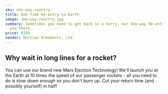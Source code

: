 ```yaml
---
sku: one-way-reentry
title: One Time Re-entry to Earth
image: one-way-reentry.jpg
summary: Sometimes you need to get back in a hurry, our One-way Re-entry might get
  you there.
price: 8320
vendor: Martian Armaments, Ltd
---
```


## Why wait in long lines for a rocket?

You can use our brand new Mars Ejection Technology! We'll launch you at the Earth at 10 times the speed of our passenger rockets - all you need to do is slow down enough so you don't burn up. Cut your return time (and possibly yourself) in half!